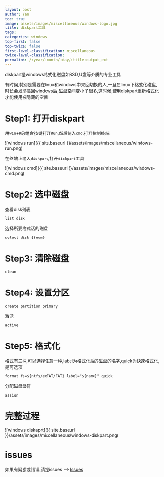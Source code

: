 ```yaml
---
layout: post
author: Yan 
toc: true
image: assets/images/miscellaneous/windows-logo.jpg
title: diskpart工具
tags:
categories: windows
top-first: false
top-twice: false
first-level-classification: miscellaneous
twice-level-classification:
permalink: /:year/:month/:day/:title:output_ext
---
```


diskpart是windows格式化磁盘如SSD,U盘等介质的专业工具

有时候,特别是需要在linux和windows中来回切换的人,一旦在linux下格式化磁盘,时长会发现插回windows后,磁盘空间变小了很多,这时候,使用diskpart重新格式化才能使用被隐藏的空间

# Step1: 打开diskpart

用`win`+`R`的组合按键打开`Run`,然后输入`cmd`,打开控制终端

![windows run]({{ site.baseurl }}/assets/images/miscellaneous/windows-run.png)

在终端上输入`diskpart`,打开`diskpart`工具

![windows cmd]({{ site.baseurl }}/assets/images/miscellaneous/windows-cmd.png)

# Step2: 选中磁盘

查看disk列表

```shell
list disk
```

选择所要格式话的磁盘

```shell
select disk ${num}
```

# Step3: 清除磁盘

```shell
clean
```

# Step4: 设置分区

```shell
create partition primary
```

激活

```shell
active
```

# Step5: 格式化

格式有三种,可以选择任意一种,label为格式化后的磁盘的名字,quick为快速格式化,是可选项

```shell
format fs=${ntfs/exFAT/FAT} label="${name}" quick
```

分配磁盘盘符

```shell
assign
```

# 完整过程

![windows diskaprt]({{ site.baseurl }}/assets/images/miscellaneous/windows-diskpart.png)

# issues

如果有疑惑或错误,请提issues --> [Issues](https://github.com/yan-wyb/issues/issues)


